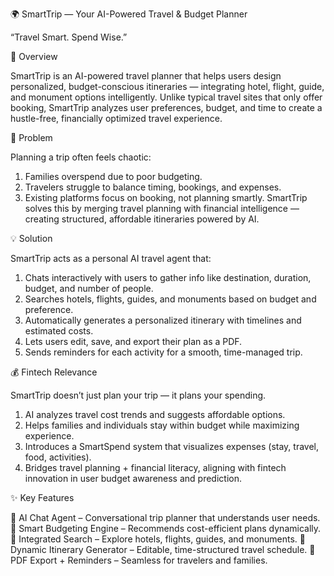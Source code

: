 🌍 SmartTrip — Your AI-Powered Travel & Budget Planner

“Travel Smart. Spend Wise.”


🧠 Overview

SmartTrip is an AI-powered travel planner that helps users design personalized, budget-conscious itineraries — integrating hotel, flight, guide, and monument options intelligently.
Unlike typical travel sites that only offer booking, SmartTrip analyzes user preferences, budget, and time to create a hustle-free, financially optimized travel experience.

🚀 Problem

Planning a trip often feels chaotic:
1. Families overspend due to poor budgeting.
2. Travelers struggle to balance timing, bookings, and expenses.
3. Existing platforms focus on booking, not planning smartly.
SmartTrip solves this by merging travel planning with financial intelligence — creating structured, affordable itineraries powered by AI.

💡 Solution
  
SmartTrip acts as a personal AI travel agent that:

1. Chats interactively with users to gather info like destination, duration, budget, and number of people.
2. Searches hotels, flights, guides, and monuments based on budget and preference.
3. Automatically generates a personalized itinerary with timelines and estimated costs.
4. Lets users edit, save, and export their plan as a PDF.
5. Sends reminders for each activity for a smooth, time-managed trip.

💰 Fintech Relevance

SmartTrip doesn’t just plan your trip — it plans your spending.

1. AI analyzes travel cost trends and suggests affordable options.
2. Helps families and individuals stay within budget while maximizing experience.
3. Introduces a SmartSpend system that visualizes expenses (stay, travel, food, activities).
4. Bridges travel planning + financial literacy, aligning with fintech innovation in user budget awareness and prediction.


✨ Key Features

🤖 AI Chat Agent – Conversational trip planner that understands user needs.
💸 Smart Budgeting Engine – Recommends cost-efficient plans dynamically.
🏨 Integrated Search – Explore hotels, flights, guides, and monuments.
📅 Dynamic Itinerary Generator – Editable, time-structured travel schedule.
📄 PDF Export + Reminders – Seamless for travelers and families.
   
